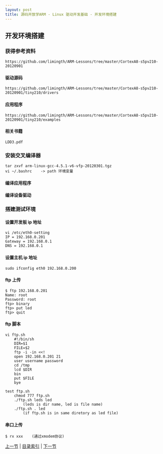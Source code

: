 ```yaml
---
layout: post
title: 源码开放学ARM - Linux 驱动开发基础 - 开发环境搭建
---
```


##  开发环境搭建

### 获得参考资料
    https://github.com/limingth/ARM-Lessons/tree/master/CortexA8-s5pv210-20120901

#### 驱动源码
    https://github.com/limingth/ARM-Lessons/tree/master/CortexA8-s5pv210-20120901/tiny210/drivers

#### 应用程序
    https://github.com/limingth/ARM-Lessons/tree/master/CortexA8-s5pv210-20120901/tiny210/examples

#### 相关书籍
	LDD3.pdf

### 安装交叉编译器
    tar zxvf arm-linux-gcc-4.5.1-v6-vfp-20120301.tgz
	vi ~/.bashrc	-> path 环境变量

#### 编译应用程序	

#### 编译设备驱动

### 搭建测试环境
#### 设置开发板 ip 地址
    vi /etc/eth0-setting
    IP = 192.168.0.201
    Gateway = 192.168.0.1
    DNS = 192.168.0.1

#### 设置主机 ip 地址
    sudo ifconfig eth0 192.168.0.200

#### ftp 上传
    $ ftp 192.168.0.201
    Name: root
    Password: root
    ftp> binary
    ftp> put led
    ftp> quit

#### ftp 脚本
	vi ftp.sh
		#!/bin/sh
		DIR=$1
		FILE=$2
		ftp -i -in <<!
		open 192.168.0.201 21
		user username password
		cd /tmp
		lcd $DIR         
		bin 
		put $FILE
		bye 

	test ftp.sh
		chmod 777 ftp.sh
		./ftp.sh leds led 
			(leds is dir name, led is file name)
		./ftp.sh . led
			(if ftp.sh is in same diretory as led file)

#### 串口上传
	$ rx xxx	(通过xmodem协议)
	
			
[上一节](chp101-2.html)  |  [目录索引](../index.html)  |  [下一节](chp101-4.html)
